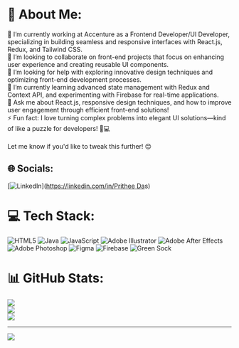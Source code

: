 # 💫 About Me:
🔭 I’m currently working at Accenture as a Frontend Developer/UI Developer, specializing in building seamless and responsive interfaces with React.js, Redux, and Tailwind CSS.<br>👯 I’m looking to collaborate on front-end projects that focus on enhancing user experience and creating reusable UI components.<br>🤝 I’m looking for help with exploring innovative design techniques and optimizing front-end development processes.<br>🌱 I’m currently learning advanced state management with Redux and Context API, and experimenting with Firebase for real-time applications.<br>💬 Ask me about React.js, responsive design techniques, and how to improve user engagement through efficient front-end solutions!<br>⚡ Fun fact: I love turning complex problems into elegant UI solutions—kind of like a puzzle for developers! 🧩💻<br><br>Let me know if you'd like to tweak this further! 😊


## 🌐 Socials:
[![LinkedIn](https://img.shields.io/badge/LinkedIn-%230077B5.svg?logo=linkedin&logoColor=white)]([https://linkedin.com/in/Prithee Da](https://www.linkedin.com/in/prithee-das-bab90418b/)s) 

# 💻 Tech Stack:
![HTML5](https://img.shields.io/badge/html5-%23E34F26.svg?style=for-the-badge&logo=html5&logoColor=white) ![Java](https://img.shields.io/badge/java-%23ED8B00.svg?style=for-the-badge&logo=openjdk&logoColor=white) ![JavaScript](https://img.shields.io/badge/javascript-%23323330.svg?style=for-the-badge&logo=javascript&logoColor=%23F7DF1E) ![Adobe Illustrator](https://img.shields.io/badge/adobe%20illustrator-%23FF9A00.svg?style=for-the-badge&logo=adobe%20illustrator&logoColor=white) ![Adobe After Effects](https://img.shields.io/badge/Adobe%20After%20Effects-9999FF.svg?style=for-the-badge&logo=Adobe%20After%20Effects&logoColor=white) ![Adobe Photoshop](https://img.shields.io/badge/adobe%20photoshop-%2331A8FF.svg?style=for-the-badge&logo=adobe%20photoshop&logoColor=white) ![Figma](https://img.shields.io/badge/figma-%23F24E1E.svg?style=for-the-badge&logo=figma&logoColor=white) ![Firebase](https://img.shields.io/badge/firebase-%23039BE5.svg?style=for-the-badge&logo=firebase) ![Green Sock](https://img.shields.io/badge/green%20sock-88CE02?style=for-the-badge&logo=greensock&logoColor=white)
# 📊 GitHub Stats:
![](https://github-readme-stats.vercel.app/api?username=Pritheedas01&theme=dark&hide_border=true&include_all_commits=true&count_private=true)<br/>
![](https://github-readme-streak-stats.herokuapp.com/?user=Pritheedas01&theme=dark&hide_border=true)<br/>
![](https://github-readme-stats.vercel.app/api/top-langs/?username=Pritheedas01&theme=dark&hide_border=true&include_all_commits=true&count_private=true&layout=compact)

---
[![](https://visitcount.itsvg.in/api?id=Pritheedas01&icon=2&color=13)](https://visitcount.itsvg.in)

<!-- Proudly created with GPRM ( https://gprm.itsvg.in ) -->
